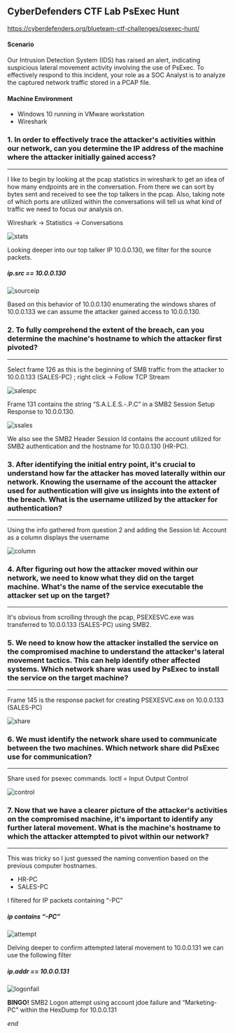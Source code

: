 CyberDefenders CTF Lab PsExec Hunt
---

https://cyberdefenders.org/blueteam-ctf-challenges/psexec-hunt/

#### Scenario

Our Intrusion Detection System (IDS) has raised an alert, indicating suspicious lateral movement activity involving the use of PsExec. 
To effectively respond to this incident, your role as a SOC Analyst is to analyze the captured network traffic stored in a PCAP file.


#### Machine Environment 

- Windows 10 running in VMware workstation
- Wireshark


### 1.  In order to effectively trace the attacker's activities within our network, can you determine the IP address of the machine where the attacker initially gained access?
---
I like to begin by looking at the pcap statistics in wireshark to get an idea of how many endpoints are in the conversation.  From there we can sort by bytes sent and received to see the top talkers in 	the pcap.  Also, taking note of which ports are utilized within the conversations will tell us what kind of traffic we need to focus our analysis on.

Wireshark -> Statistics -> Conversations
	
![stats](https://github.com/user-attachments/assets/2c016c62-db22-43d8-acdd-f7bb65ce1fdd)


Looking deeper into our top talker IP 10.0.0.130, we filter for the source packets.
##### *ip.src == 10.0.0.130*
	
 ![sourceip](https://github.com/user-attachments/assets/ea7dd1fd-3b0b-4e60-9c14-ac01b5aa3b3b)

	
Based on this behavior of 10.0.0.130 enumerating the windows shares of 10.0.0.133 we can assume the attacker gained access to 10.0.0.130. 
	
  
### 2.  To fully comprehend the extent of the breach, can you determine the machine's hostname to which the attacker first pivoted?
---
Select frame 126 as this is the beginning of SMB traffic from the attacker to 10.0.0.133 (SALES-PC) ; right click -> Follow TCP Stream

![salespc](https://github.com/user-attachments/assets/8d0588fe-8514-48bf-a21c-8fb3f34cba49)
	
Frame 131 contains the string “S.A.L.E.S.-.P.C” in a SMB2 Session Setup Response to 10.0.0.130.  
	
![ssales](https://github.com/user-attachments/assets/3677dac4-049a-419d-a1cd-14d96559d884)

	
We also see the SMB2 Header Session Id contains the account utilized for SMB2 authentication and the hostname for 10.0.0.130 (HR-PC).
		

### 3.  After identifying the initial entry point, it's crucial to understand how far the attacker has moved laterally within our network. Knowing the username of the account the  attacker used for authentication will give us insights into the extent of the breach. What is the username utilized by the attacker for authentication?
---
Using the info gathered from question 2 and adding the Session Id: Account as a column displays the username 
  
![column](https://github.com/user-attachments/assets/cf1a4a23-6aac-440b-b21e-5f3e4a62e7fd)

### 4.  After figuring out how the attacker moved within our network, we need to know what they did on the target machine. What's the name of the service executable the attacker set up on the target?
---	
It's obvious from scrolling through the pcap, PSEXESVC.exe was transferred to 10.0.0.133 (SALES-PC)  using SMB2.

### 5.  We need to know how the attacker installed the service on the compromised machine to understand the attacker's lateral movement tactics. This can help identify other affected systems. Which network share was used by PsExec to install the service on the target machine?
---
Frame 145 is the response packet for creating PSEXESVC.exe on 10.0.0.133 (SALES-PC) 
	
![share](https://github.com/user-attachments/assets/6f12ac40-82d1-4bc9-a108-8d6b6dab44a2)


### 6. We must identify the network share used to communicate between the two machines. Which network share did PsExec use for communication?
---
Share used for psexec commands.  Ioctl = Input Output Control
	
![control](https://github.com/user-attachments/assets/86401e66-aa26-4b3b-b960-037d1befa04c)


### 7.  Now that we have a clearer picture of the attacker's activities on the compromised machine, it's important to identify any further lateral movement. What is the machine's hostname to which the attacker attempted to pivot within our network?
---
This was tricky so I just guessed the naming convention based on the previous computer hostnames.  
	
- HR-PC
- SALES-PC
	
I filtered for IP packets containing “-PC"
##### *ip contains “-PC”*
		
![attempt](https://github.com/user-attachments/assets/cfcc1cc2-31f3-4ddd-88d1-ff6b6353d496)
	
		
Delving deeper to confirm attempted lateral movement to 10.0.0.131 we can use the following filter 
##### *ip.addr == 10.0.0.131*
		
![logonfail](https://github.com/user-attachments/assets/0de8fbf8-32a7-4242-8455-d2253a765037)

	
 
 **BINGO!**  SMB2 Logon attempt using account jdoe failure and “Marketing-PC” within the HexDump for 10.0.0.131
	

*end*
	
	
